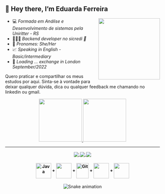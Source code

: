  <h2>👋 Hey there, I’m Eduarda Ferreira</h2>

<img align='right' src="https://media.giphy.com/media/ieyl9zmCjO4b4t6qoY/giphy.gif" width="200">

- 💻 *Formada em Análise e Desenvolvimento de sistemas pela Uniritter - RS* 
-  👩🏿‍💻 *Backend developer no sicredi 💚*
-  💬 *Pronomes: She/Her*
- 📈 *Speaking in English - Basic/intermediary*
- 🚀 *Loading ... exchange in London September/2022*

Quero praticar e compartilhar os meus estudos por aqui. Sinta-se à vontade para deixar qualquer dúvida, dica ou qualquer feedback me chamando no linkedin ou gmail.
 
  <div align="center">
  <a href="https://github.com/eduardacf">
  <img height="140em" src="https://github-readme-stats.vercel.app/api?username=eduardacf&show_icons=true&theme=radical&include_all_commits=true&count_private=true"/>
  <img height="140em" src="https://github-readme-stats.vercel.app/api/top-langs/?username=eduardacf&layout=compact&langs_count=7&theme=radical"/>
  </div></a>
  
 ------
  <div align="center" text="center">
  <a href="https://www.linkedin.com/in/eduarda-ferreira/">
  <img align="center" src="https://img.shields.io/badge/LinkedIn-0077B5?style=for-the-badge&logo=linkedin&logoColor=white"/>
  </a>
 
  <a href="mailto:eduarda.cferreira10@gmail.com">
    <img align="center" src="https://img.shields.io/badge/Gmail-D14836?style=for-the-badge&logo=gmail&logoColor=white"/>
  </a>
  
   <a href="https://www.instagram.com/dudacfer_/">
    <img align="center" src="https://img.shields.io/badge/Instagram-E4405F?style=for-the-badge&logo=instagram&logoColor=white"/>
  </a>
 

<h4 align="center"> 
 <img align="center" alt="Java" height="50" width="50" src="https://cdn.jsdelivr.net/gh/devicons/devicon/icons/java/java-original-wordmark.svg"/> +
 <img align="center" alt"spring" height="50" width="50" src="https://cdn.jsdelivr.net/gh/devicons/devicon/icons/spring/spring-original-wordmark.svg"/> +
 <img align="center" alt="Git" height="50" width="40" src="https://cdn.jsdelivr.net/gh/devicons/devicon/icons/git/git-plain-wordmark.svg"/> +
 <img align="center" alt"MySQL" height="50" width="50" src="https://cdn.jsdelivr.net/gh/devicons/devicon/icons/mysql/mysql-original-wordmark.svg"/>  +
  <img align="center" alt"MySQL" height="50" width="50" src="https://cdn.jsdelivr.net/npm/simple-icons@3.13.0/icons/mongodb.svg"/>  
 </h4> 


![Snake animation](https://github.com/eduardacf/Eduarda-Ferreira/blob/output/github-contribution-grid-snake.svg)

 </div>
